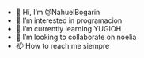 - 👋 Hi, I’m @NahuelBogarin
- 👀 I’m interested in programacion
- 🌱 I’m currently learning YUGIOH    
- 💞️ I’m looking to collaborate on noelia
- 📫 How to reach me siempre

<!---
NahuelBogarin/NahuelBogarin is a ✨ special ✨ repository because its `README.md` (this file) appears on your GitHub profile.
You can click the Preview link to take a look at your changes.
--->
